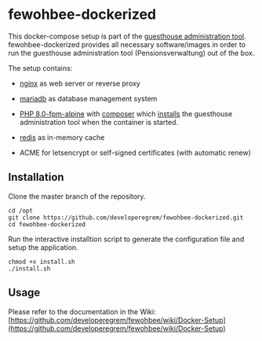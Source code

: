 
 # fewohbee-dockerized

This docker-compose setup is part of the [guesthouse administration tool](https://github.com/developeregrem/fewohbee). fewohbee-dockerized provides all necessary software/images in order to run the guesthouse administration tool (Pensionsverwaltung) out of the box.

The setup contains:  

-  [nginx](https://hub.docker.com/_/nginx/) as web server or reverse proxy

-  [mariadb](https://hub.docker.com/_/mariadb) as database management system

-  [PHP 8.0-fpm-alpine](https://hub.docker.com/_/php/) with [composer](https://hub.docker.com/_/composer) which [installs](https://github.com/developeregrem/fewohbee-phpfpm) the guesthouse administration tool when the container is started.

-  [redis](https://hub.docker.com/_/redis) as in-memory cache

- ACME for letsencrypt or self-signed certificates (with automatic renew)

## Installation

Clone the master branch of the repository.

  ````
  cd /opt
  git clone https://github.com/developeregrem/fewohbee-dockerized.git
  cd fewohbee-dockerized
  ````
  
Run the interactive installtion script to generate the configuration file and setup the application.

  ````
  chmod +x install.sh
  ./install.sh
  ````

## Usage

Please refer to the documentation in the Wiki: [https://github.com/developeregrem/fewohbee/wiki/Docker-Setup](https://github.com/developeregrem/fewohbee/wiki/Docker-Setup)
